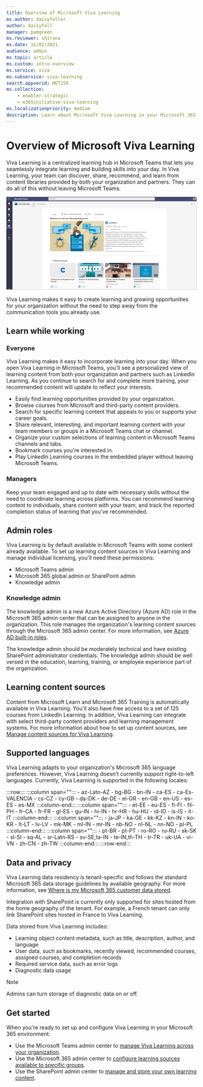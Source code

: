 ```yaml
---
title: Overview of Microsoft Viva Learning
ms.author: daisyfeller
author: daisyfell
manager: pamgreen
ms.reviewer: shirana
ms.date: 11/02/2021
audience: admin
ms.topic: article
ms.custom: intro-overview
ms.service: viva
ms.subservice: viva-learning
search.appverid: MET150
ms.collection: 
    - enabler-strategic
    - m365initiative-viva-learning
ms.localizationpriority: medium
description: Learn about Microsoft Viva Learning in your Microsoft 365 environment.
---
```


# Overview of Microsoft Viva Learning

Viva Learning is a centralized learning hub in Microsoft Teams that lets you seamlessly integrate learning and building skills into your day. In Viva Learning, your team can discover, share, recommend, and learn from content libraries provided by both your organization and partners. They can do all of this without leaving Microsoft Teams.

   ![Screenshot of the Viva Learning homepage in Teams.](../media/learning/overview-1.png)

Viva Learning makes it easy to create learning and growing opportunities for your organization without the need to step away from the communication tools you already use.

## Learn while working

### Everyone

Viva Learning makes it easy to incorporate learning into your day. When you open Viva Learning in Microsoft Teams, you'll see a personalized view of learning content from both your organization and partners such as LinkedIn Learning. As you continue to search for and complete more training, your recommended content will update to reflect your interests.

- Easily find learning opportunities provided by your organization.
- Browse courses from Microsoft and third-party content providers.
- Search for specific learning content that appeals to you or supports your career goals.
- Share relevant, interesting, and important learning content with your team members or groups in a Microsoft Teams chat or channel.
- Organize your custom selections of learning content in Microsoft Teams channels and tabs.
- Bookmark courses you're interested in.
- Play LinkedIn Learning courses in the embedded player without leaving Microsoft Teams.

### Managers

Keep your team engaged and up to date with necessary skills without the need to coordinate learning across platforms. You can recommend learning content to individuals, share content with your team, and track the reported completion status of learning that you've recommended.

## Admin roles

Viva Learning is by default available in Microsoft Teams with some content already available. To set up learning content sources in Viva Learning and manage individual licensing, you'll need these permissions:

- Microsoft Teams admin
- Microsoft 365 global admin or SharePoint admin
- Knowledge admin

### Knowledge admin

The knowledge admin is a new Azure Active Directory (Azure AD) role in the Microsoft 365 admin center that can be assigned to anyone in the organization. This role manages the organization's learning content sources through the Microsoft 365 admin center. For more information, see [Azure AD built-in roles](/azure/active-directory/roles/permissions-reference#knowledge-administrator).

The knowledge admin should be moderately technical and have existing SharePoint administrator credentials. The knowledge admin should be well versed in the education, learning, training, or employee experience part of the organization.

## Learning content sources

Content from Microsoft Learn and Microsoft 365 Training is automatically available in Viva Learning. You'll also have free access to a set of 125 courses from LinkedIn Learning. In addition, Viva Learning can integrate with select third-party content providers and learning management systems. For more information about how to set up content sources, see [Manage content sources for Viva Learning](content-sources-365-admin-center.md).

## Supported languages

Viva Learning adapts to your organization's Microsoft 365 language preferences. However, Viva Learning doesn't currently support right-to-left languages. Currently, Viva Learning is supported in the following locales:

:::row:::
   :::column span="":::
      - az-Latn-AZ
      - bg-BG
      - bn-IN
      - ca-ES
      - ca-Es-VALENCIA
      - cs-CZ
      - cy-GB
      - da-DK
      - de-DE
      - el-GR
      - en-GB
      - en-US
      - es-ES
      - es-MX
   :::column-end:::
   :::column span="":::
      - et-EE
      - eu-ES
      - fi-FI
      - fil-PH
      - fr-CA
      - fr-FR
      - gl-ES
      - gu-IN
      - hi-IN
      - hr-HR
      - hu-HU
      - id-ID
      - is-IS
      - it-IT
   :::column-end:::
   :::column span="":::
      - ja-JP
      - ka-GE
      - kk-KZ
      - kn-IN
      - ko-KR
      - lt-LT
      - lv-LV
      - mk-MK
      - ml-IN
      - mr-IN
      - nb-NO
      - nl-NL
      - nn-NO
      - pl-PL
   :::column-end:::
   :::column span="":::
      - pt-BR
      - pt-PT
      - ro-RO
      - ru-RU
      - sk-SK
      - sl-SI
      - sq-AL
      - sr-Latn-RS
      - sv-SE,ta-IN
      - te-IN,th-TH
      - tr-TR
      - uk-UA
      - vi-VN
      - zh-CN
      - zh-TW
   :::column-end:::
:::row-end:::

## Data and privacy

Viva Learning data residency is tenant-specific and follows the standard Microsoft 365 data storage guidelines by available geography. For more information, see [Where is my Microsoft 365 customer data stored](/microsoft-365/enterprise/o365-data-locations).

Integration with SharePoint is currently only supported for sites hosted from the home geography of the tenant. For example, a French tenant can only link SharePoint sites hosted in France to Viva Learning.

Data stored from Viva Learning includes:

- Learning object content metadata, such as title, description, author, and language
- User data, such as bookmarks, recently viewed, recommended courses, assigned courses, and completion records
- Required service data, such as error logs
- Diagnostic data usage

>[!NOTE]
>Admins can turn storage of diagnostic data on or off.

## Get started

When you're ready to set up and configure Viva Learning in your Microsoft 365 environment:

- Use the Microsoft Teams admin center to [manage Viva Learning across your organization](set-up-viva-learning.md).
- Use the Microsoft 365 admin center to [configure learning sources available to specific groups](content-sources-365-admin-center.md).
- Use the SharePoint admin center to [manage and store your own learning content](configure-sharepoint-content-source.md).
